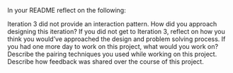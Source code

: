 In your README reflect on the following:

Iteration 3 did not provide an interaction pattern. How did you approach designing this iteration? If you did not get to Iteration 3, reflect on how you think you would’ve approached the design and problem solving process.
If you had one more day to work on this project, what would you work on?
Describe the pairing techniques you used while working on this project.
Describe how feedback was shared over the course of this project.
